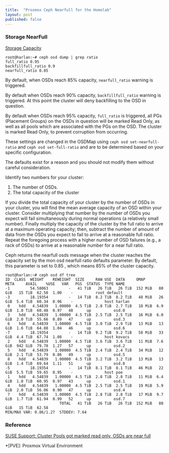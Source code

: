 ```yaml
---
title:  "Proxmox Ceph Nearfull for the Homelab"
layout: post
published: false
---
```

### Storage NearFull

[Storage Capacity](https://docs.ceph.com/en/latest/rados/configuration/mon-config-ref/#storage-capacity)

```console
root@harlan:~# ceph osd dump | grep ratio
full_ratio 0.95
backfillfull_ratio 0.9
nearfull_ratio 0.85
```

By default, when OSDs reach 85% capacity, `nearfull_ratio` warning is triggered.

By default when OSDs reach 90% capacity, `backfillfull_ratio` warning is triggered.  At this point the cluster will deny backfilling to the OSD in question.

By default when OSDs reach 95% capacity, `full_ratio` is triggered, all PGs (Placement Groups) on the OSDs in question will be marked Read Only, as well as all pools which are associated with the PGs on the OSD. The cluster is marked Read Only, to prevent corruption from occurring.

These settings are changed in the OSDMap using `ceph osd set-nearfull-ratio` and `ceph osd set-full-ratio` and are to be determined based on your specific configuration.

The defaults exist for a reason and you should not modify them without careful consideration.

Identify two numbers for your cluster:

1. The number of OSDs.
2. The total capacity of the cluster

If you divide the total capacity of your cluster by the number of OSDs in your cluster, you will find the mean average capacity of an OSD within your cluster. Consider multiplying that number by the number of OSDs you expect will fail simultaneously during normal operations (a relatively small number). Finally multiply the capacity of the cluster by the full ratio to arrive at a maximum operating capacity; then, subtract the number of amount of data from the OSDs you expect to fail to arrive at a reasonable full ratio. Repeat the foregoing process with a higher number of OSD failures (e.g., a rack of OSDs) to arrive at a reasonable number for a near full ratio.

Ceph returns the nearfull osds message when the cluster reaches the capacity set by the mon osd nearfull ratio defaults parameter. By default, this parameter is set to 0.85 , which means 85% of the cluster capacity.

```console
root@harlan:~# ceph osd df tree
ID  CLASS  WEIGHT    REWEIGHT  SIZE     RAW USE  DATA     OMAP     META     AVAIL    %USE   VAR   PGS  STATUS  TYPE NAME
-1         54.58063         -   41 TiB   26 TiB   26 TiB  152 MiB   80 GiB   15 TiB  62.58  1.00    -          root default
-3         18.19354         -   14 TiB  8.2 TiB  8.2 TiB   48 MiB   26 GiB  5.4 TiB  60.34  0.96    -              host harlan
 0    hdd   4.54839   1.00000  4.5 TiB  2.8 TiB  2.7 TiB   18 MiB  6.9 GiB  1.8 TiB  60.48  0.97   48      up          osd.0
 3    hdd   4.54839   1.00000  4.5 TiB  2.5 TiB  2.5 TiB   16 MiB  6.0 GiB  2.0 TiB  55.66  0.89   47      up          osd.3
 6    hdd   4.54839   1.00000  4.5 TiB  3.0 TiB  2.9 TiB   13 MiB   13 GiB  1.6 TiB  64.88  1.04   46      up          osd.6
-7         18.19354         -   14 TiB  9.2 TiB  9.2 TiB   58 MiB   33 GiB  4.4 TiB  67.74  1.08    -              host kovacs
 2    hdd   4.54839   1.00000  4.5 TiB  3.6 TiB  3.6 TiB   11 MiB  7.6 GiB  942 GiB  79.78  1.27   57      up          osd.2
 5    hdd   4.54839   1.00000  4.5 TiB  2.4 TiB  2.4 TiB   34 MiB   12 GiB  2.1 TiB  53.79  0.86   49      up          osd.5
 8    hdd   4.54839   1.00000  4.5 TiB  3.2 TiB  3.2 TiB   13 MiB   13 GiB  1.4 TiB  69.64  1.11   51      up          osd.8
-5         18.19354         -   14 TiB  8.1 TiB  8.1 TiB   46 MiB   22 GiB  5.5 TiB  59.65  0.95    -              host poe
 1    hdd   4.54839   1.00000  4.5 TiB  2.8 TiB  2.8 TiB   11 MiB  6.4 GiB  1.8 TiB  60.95  0.97   43      up          osd.1
 4    hdd   4.54839   1.00000  4.5 TiB  2.5 TiB  2.5 TiB   19 MiB  5.9 GiB  2.0 TiB  56.06  0.90   47      up          osd.4
 7    hdd   4.54839   1.00000  4.5 TiB  2.8 TiB  2.8 TiB   17 MiB  9.7 GiB  1.7 TiB  61.94  0.99   52      up          osd.7
                        TOTAL   41 TiB   26 TiB   26 TiB  152 MiB   80 GiB   15 TiB  62.58
MIN/MAX VAR: 0.86/1.27  STDDEV: 7.64
```

### Reference

[SUSE Support: Cluster Pools got marked read only, OSDs are near full](https://www.suse.com/support/kb/doc/?id=000019724)

*[PVE]: Proxmox Virtual Environment

